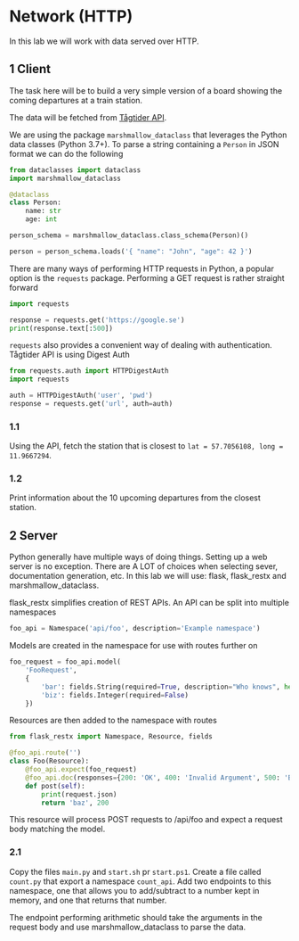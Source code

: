 # Network (HTTP)

In this lab we will work with data served over HTTP.

## 1 Client

The task here will be to build a very simple version of a board showing the coming departures at a train station.

The data will be fetched from [Tågtider API](http://tagtider.net/api/).

We are using the package `marshmallow_dataclass` that leverages the Python data classes (Python 3.7+). To parse a string containing a `Person` in JSON format we can do the following

```Python
from dataclasses import dataclass
import marshmallow_dataclass

@dataclass
class Person:
    name: str
    age: int

person_schema = marshmallow_dataclass.class_schema(Person)()

person = person_schema.loads('{ "name": "John", "age": 42 }')
```

There are many ways of performing HTTP requests in Python, a popular option is the `requests` package. Performing a GET request is rather straight forward

```Python
import requests

response = requests.get('https://google.se')
print(response.text[:500])
```

`requests` also provides a convenient way of dealing with authentication. Tågtider API is using Digest Auth

```Python
from requests.auth import HTTPDigestAuth
import requests

auth = HTTPDigestAuth('user', 'pwd')
response = requests.get('url', auth=auth)
```

### 1.1 

Using the API, fetch the station that is closest to `lat = 57.7056108, long = 11.9667294`.

### 1.2

Print information about the 10 upcoming departures from the closest station.

## 2 Server

Python generally have multiple ways of doing things. Setting up a web server is no exception. There are A LOT of choices when selecting sever, documentation generation, etc. In this lab we will use: flask, flask_restx and marshmallow_dataclass.

flask_restx simplifies creation of REST APIs. An API can be split into multiple namespaces

```Python
foo_api = Namespace('api/foo', description='Example namespace')
```

Models are created in the namespace for use with routes further on

```Python
foo_request = foo_api.model(
    'FooRequest',
    {
        'bar': fields.String(required=True, description="Who knows", help="Unhelpful"),
        'biz': fields.Integer(required=False)
    })
```

Resources are then added to the namespace with routes

```Python
from flask_restx import Namespace, Resource, fields

@foo_api.route('')
class Foo(Resource):
    @foo_api.expect(foo_request)
    @foo_api.doc(responses={200: 'OK', 400: 'Invalid Argument', 500: 'Bad state'})
    def post(self):
        print(request.json)
        return 'baz', 200
```

This resource will process POST requests to /api/foo and expect a request body matching the model.

### 2.1

Copy the files `main.py` and `start.sh` pr `start.ps1`. Create a file called `count.py` that export a namespace `count_api`. Add two endpoints to this namespace, one that allows you to add/subtract to a number kept in memory, and one that returns that number.

The endpoint performing arithmetic should take the arguments in the request body and use marshmallow_dataclass to parse the data.